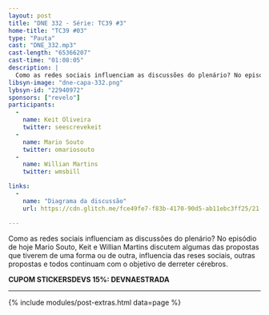 ```yaml
---
layout: post
title: "DNE 332 - Série: TC39 #3"
home-title: "TC39 #03"
type: "Pauta"
cast: "DNE_332.mp3"
cast-length: "65366207"
cast-time: "01:08:05"
description: |
  Como as redes sociais influenciam as discussões do plenário? No episódio de hoje Mario Souto, Keit e Willian Martins discutem algumas das propostas que tiverem de uma forma ou de outra, influencia das reses sociais, outras propostas e todos continuam com o objetivo de derreter cérebros.
libsyn-image: "dne-capa-332.png"
lybsyn-id: "22940972"
sponsors: ["revelo"]
participants:
  -
    name: Keit Oliveira
    twitter: seescrevekeit
  -
    name: Mario Souto
    twitter: omariosouto
  -
    name: Willian Martins
    twitter: wmsbill

links:
  -
    name: "Diagrama da discussão"
    url: https://cdn.glitch.me/fce49fe7-f83b-4170-90d5-ab11ebc3ff25/21--es-dataflow--map.png

---
```


Como as redes sociais influenciam as discussões do plenário? No episódio de hoje Mario Souto, Keit e Willian Martins discutem algumas das propostas que tiverem de uma forma ou de outra, influencia das reses sociais, outras propostas e todos continuam com o objetivo de derreter cérebros.

<strong>CUPOM STICKERSDEVS 15%: DEVNAESTRADA</strong>

---

{% include modules/post-extras.html data=page %}
